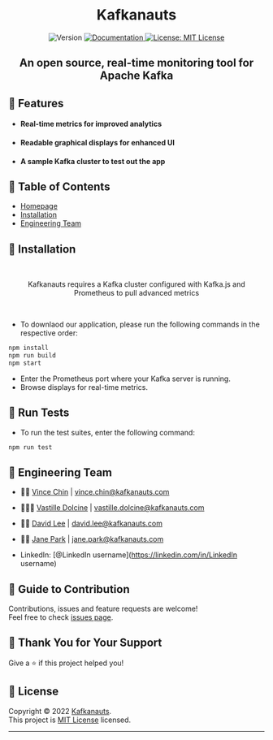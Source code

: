 <h1 align="center"><strong>Kafkanauts</strong></h1>
<p align="center">
  <img alt="Version" src="https://img.shields.io/badge/version-0.1.0-blue.svg?cacheSeconds=2592000" />
  <a href="project documentation URL goes here" target="_blank">
    <img alt="Documentation" src="https://img.shields.io/badge/documentation-yes-brightgreen.svg" />
  </a>
  <a href="https://github.com/oslabs-beta/kafkanauts/blob/dev/LICENSE" target="_blank">
    <img alt="License: MIT License" src="https://img.shields.io/badge/License-MIT License-yellow.svg" />
  </a>
</p>

<h2 align="center"><strong>An open source, real-time monitoring tool for Apache Kafka</strong></h2>

## 🚀 Features

* #### Real-time metrics for improved analytics
* #### Readable graphical displays for enhanced UI
* #### A sample Kafka cluster to test out the app

## 🚀 Table of Contents

* [Homepage](https://www.kafkanauts.com/)
* [Installation](#installation)
* [Engineering Team](#engineering-team)


## 🚀 Installation

<br><p align="center">Kafkanauts requires a Kafka cluster configured with Kafka.js and Prometheus to pull advanced metrics</p></br>
* To downlaod our application, please run the following commands in the respective order:

```sh
npm install
npm run build
npm start

```
* Enter the Prometheus port where your Kafka server is running.
* Browse displays for real-time metrics.

## 🚀 Run Tests
- To run the test suites, enter the following command:

```sh
npm run test
```

## 🚀 Engineering Team

* 👨‍🚀 [Vince Chin](https://github.com/Vince2c) | vince.chin@kafkanauts.com
* 👩🏿‍🚀 [Vastille Dolcine](https://github.com/vdolcine) | vastille.dolcine@kafkanauts.com
* 👨‍🚀 [David Lee](https://github.com/davidlee7731) | david.lee@kafkanauts.com
* 👩‍🚀 [Jane Park](https://github.com/janesunpark) | jane.park@kafkanauts.com

* LinkedIn: [@LinkedIn username](https://linkedin.com/in/LinkedIn username)

## 🚀 Guide to Contribution

Contributions, issues and feature requests are welcome!<br />Feel free to check [issues page](https://github.com/oslabs-beta/kafkanauts/issues). 

## 🚀 Thank You for Your Support

Give a ⭐ if this project helped you!

## 📝 License

Copyright © 2022 [Kafkanauts](https://github.com/oslabs-beta/kafkanauts).<br />
This project is [MIT License](https://github.com/oslabs-beta/kafkanauts/blob/dev/LICENSE) licensed.

***
